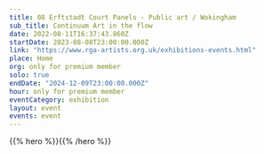 ```yaml
---
title: 08 Erftstadt Court Panels - Public art / Wokingham
sub_title: Continuum Art in the flow
date: 2022-08-11T16:37:43.860Z
startDate: 2023-08-08T23:00:00.000Z
link: "https://www.rga-artists.org.uk/exhibitions-events.html"
place: Home
org: only for premium member
solo: true
endDate: "2024-12-09T23:00:00.000Z"
hour: only for premium member
eventCategory: exhibition
layout: event
events: event
---
```


{{% hero %}}{{% /hero %}}
